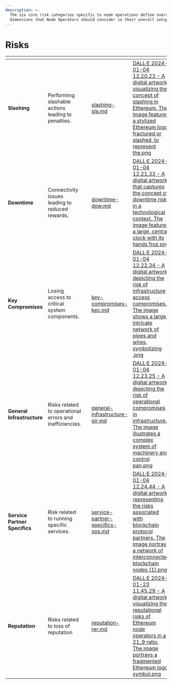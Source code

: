 ```yaml
---
description: >-
  The six core risk categories specific to node operations define overarching
  dimensions that Node Operators should consider in their overall setup.
---
```


# Risks

<table data-view="cards"><thead><tr><th></th><th></th><th></th><th data-hidden data-card-target data-type="content-ref"></th><th data-hidden data-card-cover data-type="files"></th></tr></thead><tbody><tr><td><strong>Slashing</strong></td><td>Performing slashable actions leading to penalties.</td><td></td><td><a href="slashing-sla.md">slashing-sla.md</a></td><td><a href="../../.gitbook/assets/DALL·E 2024-01-04 12.20.23 - A digital artwork visualizing the concept of slashing in Ethereum. The image features a stylized Ethereum logo, fractured or slashed, to represent the.png">DALL·E 2024-01-04 12.20.23 - A digital artwork visualizing the concept of slashing in Ethereum. The image features a stylized Ethereum logo, fractured or slashed, to represent the.png</a></td></tr><tr><td><strong>Downtime</strong></td><td>Connectivity issues leading to reduced rewards.</td><td></td><td><a href="downtime-dow.md">downtime-dow.md</a></td><td><a href="../../.gitbook/assets/DALL·E 2024-01-04 12.21.33 - A digital artwork that captures the concept of downtime risk in a technological context. The image features a large, central clock with its hands froz.png">DALL·E 2024-01-04 12.21.33 - A digital artwork that captures the concept of downtime risk in a technological context. The image features a large, central clock with its hands froz.png</a></td></tr><tr><td><strong>Key Compromises</strong></td><td>Losing access to critical system components.</td><td></td><td><a href="key-compromises-kec.md">key-compromises-kec.md</a></td><td><a href="../../.gitbook/assets/DALL·E 2024-01-04 12.22.34 - A digital artwork depicting the risk of infrastructure access compromises. The image shows a large, intricate network of pipes and wires, symbolizing .png">DALL·E 2024-01-04 12.22.34 - A digital artwork depicting the risk of infrastructure access compromises. The image shows a large, intricate network of pipes and wires, symbolizing .png</a></td></tr><tr><td><strong>General Infrastructure</strong></td><td>Risks related to operational errors and inefficiencies.</td><td></td><td><a href="general-infrastructure-gir.md">general-infrastructure-gir.md</a></td><td><a href="../../.gitbook/assets/DALL·E 2024-01-04 12.23.25 - A digital artwork depicting the risk of operational compromises in infrastructure. The image illustrates a complex system of machinery and control pan.png">DALL·E 2024-01-04 12.23.25 - A digital artwork depicting the risk of operational compromises in infrastructure. The image illustrates a complex system of machinery and control pan.png</a></td></tr><tr><td><strong>Service Partner Specifics</strong></td><td>Risk related to running specific services.</td><td></td><td><a href="service-partner-specifics-sps.md">service-partner-specifics-sps.md</a></td><td><a href="../../.gitbook/assets/DALL·E 2024-01-04 12.24.44 - A digital artwork representing the risks associated with blockchain protocol partners. The image portrays a network of interconnected blockchain nodes (1).png">DALL·E 2024-01-04 12.24.44 - A digital artwork representing the risks associated with blockchain protocol partners. The image portrays a network of interconnected blockchain nodes (1).png</a></td></tr><tr><td><strong>Reputation</strong></td><td>Risks related to loss of reputation</td><td></td><td><a href="reputation-rer.md">reputation-rer.md</a></td><td><a href="../../.gitbook/assets/DALL·E 2024-01-23 11.45.29 - A digital artwork visualizing the reputational risks of Ethereum node operators in a 21_9 ratio. The image portrays a fragmented Ethereum logo, symbol.png">DALL·E 2024-01-23 11.45.29 - A digital artwork visualizing the reputational risks of Ethereum node operators in a 21_9 ratio. The image portrays a fragmented Ethereum logo, symbol.png</a></td></tr></tbody></table>
